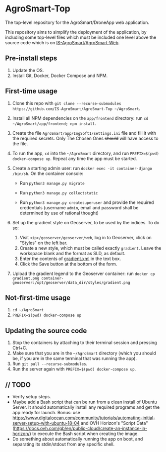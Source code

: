 # AgroSmart-Top
The top-level repository for the AgroSmart/DroneApp web application.

This repository aims to simplify the deployment of the application, by including some top-level files which must be included one level above the source code which is on [IS-AgroSmart](https://github.com/IS-AgroSmart)/[AgroSmart-Web](https://github.com/IS-AgroSmart/AgroSmart-Web).

## Pre-install steps
1. Update the OS.
2. Install Git, Docker, Docker Compose and NPM.

## First-time usage

1. Clone this repo with `git clone --recurse-submodules https://github.com/IS-AgroSmart/AgroSmart-Top ~/AgroSmart`.
1. Install all NPM dependencies on the `app/frontend` directory: run `cd ~/AgroSmart/app/frontend; npm install`.
2. Create the file `AgroSmart/app/IngSoft1/settings.ini` file and fill it with the required secrets. Only The Chosen Ones ~~should~~ will have access to the file.
3. To run the app, `cd` into the `~/AgroSmart` directory, and run `PREFIX=$(pwd) docker-compose up`. Repeat any time the app must be started.
4. Create a starting admin user: run `docker exec -it container-django /bin/sh`. On the container console:

   * Run  `python3 manage.py migrate`

   * Run  `python3 manage.py collectstatic`

   * Run `python3 manage.py createsuperuser` and provide the required credentials (username `admin`, email and password shall be determined by use of rational thought)

5. Set up the gradient style on Geoserver, to be used by the indices. To do so:

   1. Visit `<ip>/geoserver/geoserver/web`, log in to Geoserver, click on "Styles" on the left bar.
   2. Create a new style, which must be called exactly `gradient`. Leave the workspace blank and the format as SLD, as default.
   3. Enter the contents of [gradient.xml](gradient.xml) in the text box.
   4. Click the Save button at the bottom of the form.
6. Upload the gradient legend to the Geoserver container: run `docker cp gradient.png container-geoserver:/opt/geoserver/data_dir/styles/gradient.png`

## Not-first-time usage

1. `cd ~/AgroSmart`
2. `PREFIX=$(pwd) docker-compose up`

## Updating the source code

1. Stop the containers by attaching to their terminal session and pressing Ctrl+C.
2. Make sure that you are in the `~/AgroSmart` directory (which you should be, if you are in the same terminal that was running the app).
3. Run `git pull --recurse-submodules`.
4. Run the server again with `PREFIX=$(pwd) docker-compose up`.

## // TODO

* Verify setup steps.
* Maybe add a Bash script that can be run from a clean install of Ubuntu Server. It should automatically install any required programs and get the app ready for launch. Bonus: use https://www.digitalocean.com/community/tutorials/automating-initial-server-setup-with-ubuntu-18-04 and OVH Horizon's "Script Data" (https://docs.ovh.com/gb/en/public-cloud/create-an-instance-in-horizon/) to execute the Bash script when creating the image.
* Do something about automatically running the app on boot, and separating its stdin/stdout from any specific shell.

